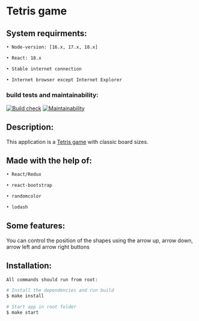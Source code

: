 # Tetris game

## System requirments:

```sh
• Node-version: [16.x, 17.x, 18.x]

• React: 18.x

• Stable internet connection

• Internet browser except Internet Explorer
```

### build tests and maintainability:
[![Build check](https://github.com/German-Nasyrov/tetris-game/actions/workflows/build-check.yml/badge.svg)](https://github.com/German-Nasyrov/tetris-game/actions/workflows/build-check.yml)
[![Maintainability](https://api.codeclimate.com/v1/badges/5cd3fb9fed4d7ae5d98e/maintainability)](https://codeclimate.com/github/OGGera/tetris-game/maintainability)

## Description:
This application is a [Tetris game](https://tetris-game-project.vercel.app/) with classic board sizes.

## Made with the help of:

```sh
• React/Redux

• react-bootstrap

• randomcolor

• lodash
```

## Some features:
You can control the position of the shapes using the arrow up, arrow down, arrow left and arrow right buttons

## Installation:

```sh
All commands should run from root:

# Install the dependencies and run build
$ make install

# Start app in root folder
$ make start
```
